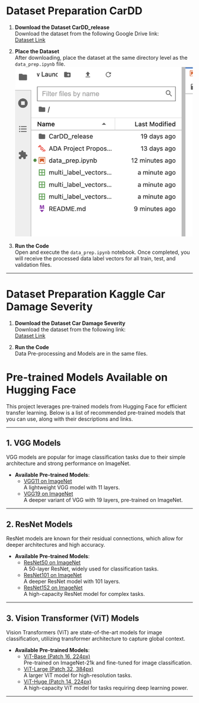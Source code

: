 # Dataset Preparation CarDD

1. **Download the Dataset CarDD_release**  
   Download the dataset from the following Google Drive link:  
   [Dataset Link](https://drive.google.com/file/d/1bbyqVCKZX5Ur5Zg-uKj0jD0maWAVeOLx/view)

2. **Place the Dataset**  
   After downloading, place the dataset at the same directory level as the `data_prep.ipynb` file.
   ![](https://github.com/rogerhsiehh/ADA-Project/blob/6232998f1e5cb24e30bda3853722220ab8200879/info/Screenshot%202024-12-23%20at%2011.20.51.png)

3. **Run the Code**  
   Open and execute the `data_prep.ipynb` notebook. Once completed, you will receive the processed data label vectors for all train, test, and validation files.

---
# Dataset Preparation Kaggle Car Damage Severity

1. **Download the Dataset Car Damage Severity**  
   Download the dataset from the following link:  
   [Dataset Link](https://drive.google.com/file/d/1bbyqVCKZX5Ur5Zg-uKj0jD0maWAVeOLx/view](https://www.kaggle.com/datasets/prajwalbhamere/car-damage-severity-dataset/data))

2. **Run the Code**  
   Data Pre-processing and Models are in the same files.

# Pre-trained Models Available on Hugging Face

This project leverages pre-trained models from Hugging Face for efficient transfer learning. Below is a list of recommended pre-trained models that you can use, along with their descriptions and links.

---

## **1. VGG Models**
VGG models are popular for image classification tasks due to their simple architecture and strong performance on ImageNet.

- **Available Pre-trained Models**:
  - [VGG11 on ImageNet](https://huggingface.co/timm/vgg11.tv_in1k)  
    A lightweight VGG model with 11 layers.
  - [VGG19 on ImageNet](https://huggingface.co/keras/vgg_19_imagenet)  
    A deeper variant of VGG with 19 layers, pre-trained on ImageNet.

---

## **2. ResNet Models**
ResNet models are known for their residual connections, which allow for deeper architectures and high accuracy.

- **Available Pre-trained Models**:
  - [ResNet50 on ImageNet](https://huggingface.co/timm/resnet50.tv_in1k)  
    A 50-layer ResNet, widely used for classification tasks.
  - [ResNet101 on ImageNet](https://huggingface.co/timm/resnet101.tv_in1k)  
    A deeper ResNet model with 101 layers.
  - [ResNet152 on ImageNet](https://huggingface.co/timm/resnet152.tv_in1k)  
    A high-capacity ResNet model for complex tasks.

---

## **3. Vision Transformer (ViT) Models**
Vision Transformers (ViT) are state-of-the-art models for image classification, utilizing transformer architecture to capture global context.

- **Available Pre-trained Models**:
  - [ViT-Base (Patch 16, 224px)](https://huggingface.co/google/vit-base-patch16-224-in21k)  
    Pre-trained on ImageNet-21k and fine-tuned for image classification.
  - [ViT-Large (Patch 32, 384px)](https://huggingface.co/google/vit-large-patch32-384)  
    A larger ViT model for high-resolution tasks.
  - [ViT-Huge (Patch 14, 224px)](https://huggingface.co/google/vit-huge-patch14-224-in21k)  
    A high-capacity ViT model for tasks requiring deep learning power.

---
